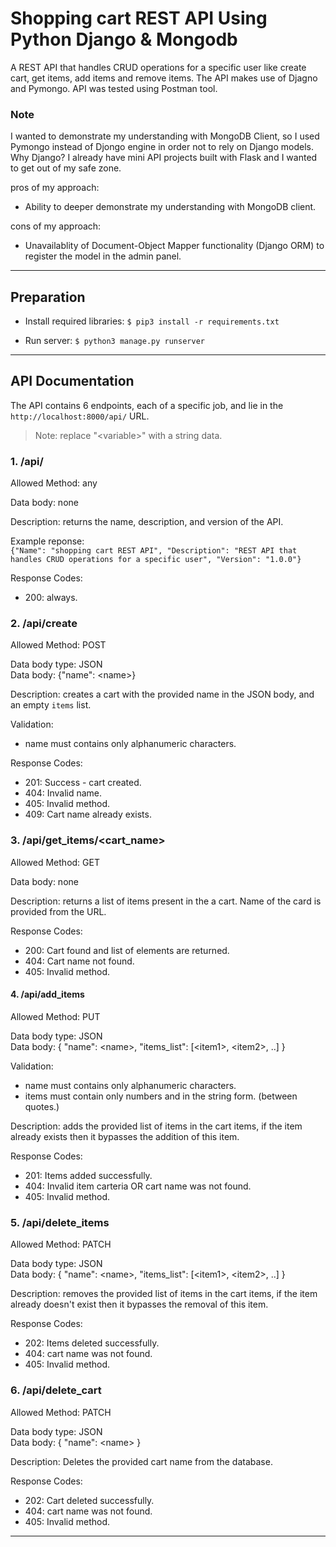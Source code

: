#  Shopping cart REST API Using Python Django & Mongodb

A REST API that handles CRUD operations for a specific user like create cart, get items, add items and remove items. The API makes use of Djagno and Pymongo. API was tested using Postman tool.

### Note

I wanted to demonstrate my understanding with MongoDB Client, so I used Pymongo instead of Djongo engine in order not to rely on Django models. Why Django? I already have mini API projects built with Flask and I wanted to get out of my safe zone.

pros of my approach:
* Ability to deeper demonstrate my understanding with MongoDB client.

cons of my approach:
* Unavailablity of Document-Object Mapper functionality (Django ORM) to register the model in the admin panel.

<hr>

## Preparation

* Install required libraries:
`$ pip3 install -r requirements.txt`

* Run server:
`$ python3 manage.py runserver`

<hr>

## API Documentation

The API contains 6 endpoints, each of a specific job, and lie in the `http://localhost:8000/api/` URL.

> Note: replace "\<variable\>" with a string data.

### 1. /api/

Allowed Method: any

Data body: none

Description: returns the name, description, and version of the API.

Example reponse: <br>
`{"Name": "shopping cart REST API", "Description": "REST API that handles CRUD operations for a specific user", "Version": "1.0.0"}`

Response Codes:
* 200: always.

### 2. /api/create

Allowed Method: POST

Data body type: JSON <br>
Data body: {"name": \<name\>}

Description: creates a cart with the provided name in the JSON body, and an empty `items` list.

Validation:
* name must contains only alphanumeric characters.

Response Codes:
* 201: Success - cart created.
* 404: Invalid name.
* 405: Invalid method.
* 409: Cart name already exists.

### 3. /api/get_items/\<cart_name\>

Allowed Method: GET

Data body: none

Description: returns a list of items present in the a cart. Name of the card is provided from the URL.

Response Codes:
* 200: Cart found and list of elements are returned.
* 404: Cart name not found.
* 405: Invalid method.

#### 4. /api/add_items

Allowed Method: PUT

Data body type: JSON <br>
Data body: { "name": \<name\>, "items_list": [\<item1\>, \<item2\>, ..] }

Validation:
* name must contains only alphanumeric characters.
* items must contain only numbers and in the string form. (between quotes.)
          
Description: adds the provided list of items in the cart items, if the item already exists then it bypasses the addition of this item.

Response Codes:
* 201: Items added successfully.
* 404: Invalid item carteria OR cart name was not found.
* 405: Invalid method.

### 5. /api/delete_items

Allowed Method: PATCH

Data body type: JSON <br>
Data body: { "name": \<name\>, "items_list": [\<item1\>, \<item2\>, ..] }
          
Description: removes the provided list of items in the cart items, if the item already doesn't exist then it bypasses the removal of this item.

Response Codes:
* 202: Items deleted successfully.
* 404: cart name was not found.
* 405: Invalid method.

### 6. /api/delete_cart

Allowed Method: PATCH

Data body type: JSON <br>
Data body: { "name": \<name\> }
          
Description: Deletes the provided cart name from the database.

Response Codes:
* 202: Cart deleted successfully.
* 404: cart name was not found.
* 405: Invalid method.

<hr>
